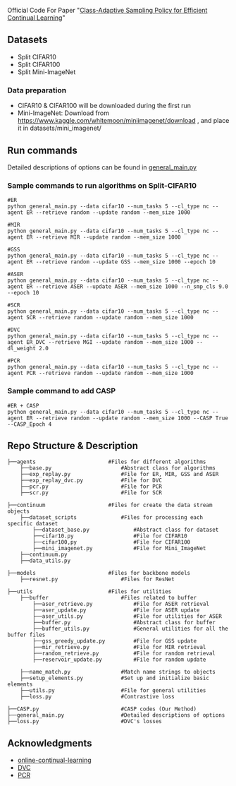 Official Code For Paper "[Class-Adaptive Sampling Policy for Efficient Continual Learning](https://arxiv.org/abs/2311.16485)"

## Datasets 
- Split CIFAR10
- Split CIFAR100
- Split Mini-ImageNet

  
### Data preparation
- CIFAR10 & CIFAR100 will be downloaded during the first run
- Mini-ImageNet: Download from https://www.kaggle.com/whitemoon/miniimagenet/download , and place it in datasets/mini_imagenet/


## Run commands
Detailed descriptions of options can be found in [general_main.py](general_main.py)

### Sample commands to run algorithms on Split-CIFAR10
```shell
#ER
python general_main.py --data cifar10 --num_tasks 5 --cl_type nc --agent ER --retrieve random --update random --mem_size 1000

#MIR
python general_main.py --data cifar10 --num_tasks 5 --cl_type nc --agent ER --retrieve MIR --update random --mem_size 1000

#GSS
python general_main.py --data cifar10 --num_tasks 5 --cl_type nc --agent ER --retrieve random --update GSS --mem_size 1000 --epoch 10

#ASER
python general_main.py --data cifar10 --num_tasks 5 --cl_type nc --agent ER --retrieve ASER --update ASER --mem_size 1000 --n_smp_cls 9.0 --epoch 10

#SCR
python general_main.py --data cifar10 --num_tasks 5 --cl_type nc --agent SCR --retrieve random --update random --mem_size 1000

#DVC
python general_main.py --data cifar10 --num_tasks 5 --cl_type nc --agent ER_DVC --retrieve MGI --update random --mem_size 1000 --dl_weight 2.0

#PCR
python general_main.py --data cifar10 --num_tasks 5 --cl_type nc --agent PCR --retrieve random --update random --mem_size 1000
```

### Sample command to add CASP
```shell
#ER + CASP
python general_main.py --data cifar10 --num_tasks 5 --cl_type nc --agent ER --retrieve random --update random --mem_size 1000 --CASP True --CASP_Epoch 4
```

## Repo Structure & Description
    ├──agents                       #Files for different algorithms
        ├──base.py                      #Abstract class for algorithms
        ├──exp_replay.py                #File for ER, MIR, GSS and ASER
        ├──exp_replay_dvc.py            #File for DVC
        ├──pcr.py                       #File for PCR
        ├──scr.py                       #File for SCR
    
    ├──continuum                    #Files for create the data stream objects
        ├──dataset_scripts              #Files for processing each specific dataset
            ├──dataset_base.py              #Abstract class for dataset
            ├──cifar10.py                   #File for CIFAR10
            ├──cifar100,py                  #File for CIFAR100
            ├──mini_imagenet.py             #File for Mini_ImageNet
        ├──continuum.py             
        ├──data_utils.py
    
    ├──models                       #Files for backbone models
        ├──resnet.py                    #Files for ResNet
    
    ├──utils                        #Files for utilities
        ├──buffer                       #Files related to buffer
            ├──aser_retrieve.py             #File for ASER retrieval
            ├──aser_update.py               #File for ASER update
            ├──aser_utils.py                #File for utilities for ASER
            ├──buffer.py                    #Abstract class for buffer
            ├──buffer_utils.py              #General utilities for all the buffer files
            ├──gss_greedy_update.py         #File for GSS update
            ├──mir_retrieve.py              #File for MIR retrieval
            ├──random_retrieve.py           #File for random retrieval
            ├──reservoir_update.py          #File for random update
    
        ├──name_match.py                #Match name strings to objects 
        ├──setup_elements.py            #Set up and initialize basic elements
        ├──utils.py                     #File for general utilities
        ├──loss.py                      #Contrastive loss

    ├──CASP.py                          #CASP codes (Our Method)
    ├──general_main.py                  #Detailed descriptions of options
    ├──loss.py                          #DVC's losses




## Acknowledgments
- [online-continual-learning](https://github.com/RaptorMai/online-continual-learning)
- [DVC](https://github.com/YananGu/DVC)
- [PCR](https://github.com/FelixHuiweiLin/PCR)


